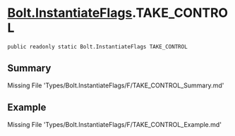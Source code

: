 # [Bolt.InstantiateFlags](Types/Bolt.InstantiateFlags.md).TAKE_CONTROL
`public readonly static Bolt.InstantiateFlags TAKE_CONTROL`
## Summary
Missing File 'Types/Bolt.InstantiateFlags/F/TAKE_CONTROL_Summary.md'
## Example
Missing File 'Types/Bolt.InstantiateFlags/F/TAKE_CONTROL_Example.md'
